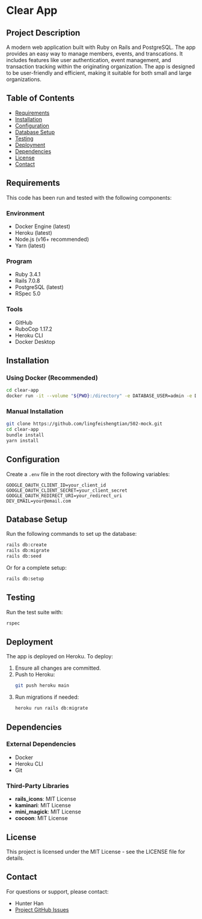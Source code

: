# Clear App

## Project Description
A modern web application built with Ruby on Rails and PostgreSQL. The app provides an easy way to manage members, events, and transcations. It includes features like user authentication, event management, and transaction tracking within the originating organization.
The app is designed to be user-friendly and efficient, making it suitable for both small and large organizations.

## Table of Contents
- [Requirements](#requirements)
- [Installation](#installation)
- [Configuration](#configuration)
- [Database Setup](#database-setup)
- [Testing](#testing)
- [Deployment](#deployment)
- [Dependencies](#dependencies)
- [License](#license)
- [Contact](#contact)

## Requirements
This code has been run and tested with the following components:

### Environment
- Docker Engine (latest)
- Heroku (latest)
- Node.js (v16+ recommended)
- Yarn (latest)

### Program
- Ruby 3.4.1
- Rails 7.0.8
- PostgreSQL (latest)
- RSpec 5.0

### Tools
- GitHub
- RuboCop 1.17.2
- Heroku CLI
- Docker Desktop

## Installation

### Using Docker (Recommended)
```bash
cd clear-app
docker run -it --volume "${PWD}:/directory" -e DATABASE_USER=admin -e DATABASE_PASSWORD={pswd} -p 3000:3000 lingfeishengtian/rails-postgres:latest
```

### Manual Installation
```bash
git clone https://github.com/lingfeishengtian/502-mock.git
cd clear-app
bundle install
yarn install
```

## Configuration
Create a `.env` file in the root directory with the following variables:
```
GOOGLE_OAUTH_CLIENT_ID=your_client_id
GOOGLE_OAUTH_CLIENT_SECRET=your_client_secret
GOOGLE_OAUTH_REDIRECT_URI=your_redirect_uri
DEV_EMAIL=your@email.com
```

## Database Setup
Run the following commands to set up the database:
```bash
rails db:create
rails db:migrate
rails db:seed
```
Or for a complete setup:
```bash
rails db:setup
```

## Testing
Run the test suite with:
```bash
rspec
```

## Deployment
The app is deployed on Heroku. To deploy:

1. Ensure all changes are committed.
2. Push to Heroku:
    ```bash
    git push heroku main
    ```
3. Run migrations if needed:
    ```bash
    heroku run rails db:migrate
    ```

## Dependencies

### External Dependencies
- Docker
- Heroku CLI
- Git

### Third-Party Libraries
- **rails_icons**: MIT License  
- **kaminari**: MIT License  
- **mini_magick**: MIT License  
- **cocoon**: MIT License  

## License
This project is licensed under the MIT License - see the LICENSE file for details.

## Contact
For questions or support, please contact:
- Hunter Han
- [Project GitHub Issues](#)
